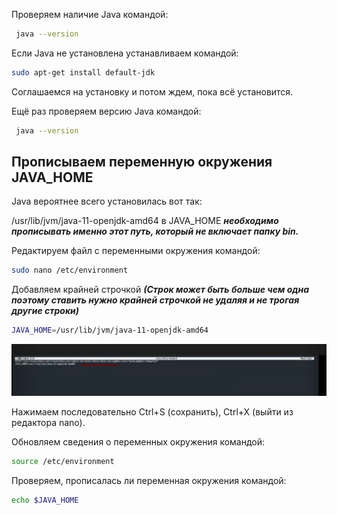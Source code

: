 

Проверяем наличие Java командой:
```bash
 java --version
```
Если Java не установлена устанавливаем командой:
```bash
sudo apt-get install default-jdk
```

Соглашаемся на установку и потом ждем, пока всё установится.

Ещё раз проверяем версию Java командой:

```bash
 java --version
```

## Прописываем переменную окружения JAVA_HOME

Java вероятнее всего установилась вот так:

/usr/lib/jvm/java-11-openjdk-amd64 в JAVA_HOME  ***необходимо прописывать именно этот путь, который не включает папку bin.***

Редактируем файл с переменными окружения командой:
```bash
sudo nano /etc/environment
```

Добавляем крайней строчкой ***(Строк может быть больше чем одна поэтому ставить нужно крайней строчкой не удаляя и не трогая другие строки)***

```bash
JAVA_HOME=/usr/lib/jvm/java-11-openjdk-amd64
```

![JAVA_HOME](/src/images/screenshots/bash.png)


Нажимаем последовательно Ctrl+S (сохранить), Ctrl+X (выйти из редактора nano).

Обновляем сведения о переменных окружения командой:
```bash
source /etc/environment
```
Проверяем, прописалась ли переменная окружения командой:
```bash
echo $JAVA_HOME
```

